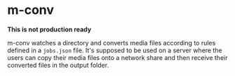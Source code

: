# m-conv

**This is not production ready**

m-conv watches a directory and converts media files according to rules defined in a `jobs.json` file. It's supposed to be used on a server where the users can copy their media files onto a network share and then receive their converted files in the output folder.
